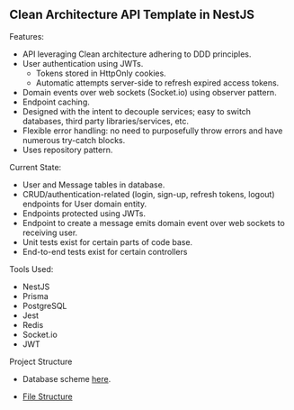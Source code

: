 ## Clean Architecture API Template in NestJS

Features:
- API leveraging Clean architecture adhering to DDD principles.
- User authentication using JWTs.
    - Tokens stored in HttpOnly cookies.
    - Automatic attempts server-side to refresh expired access tokens.
- Domain events over web sockets (Socket.io) using observer pattern.
- Endpoint caching.
- Designed with the intent to decouple services; easy to switch databases, third party libraries/services, etc.
- Flexible error handling: no need to purposefully throw errors and have numerous try-catch blocks.
- Uses repository pattern.

Current State:
- User and Message tables in database.
- CRUD/authentication-related (login, sign-up, refresh tokens, logout) endpoints for User domain entity.
- Endpoints protected using JWTs.
- Endpoint to create a message emits domain event over web sockets to receiving user.
- Unit tests exist for certain parts of code base.
- End-to-end tests exist for certain controllers

Tools Used:
- NestJS
- Prisma
- PostgreSQL
- Jest
- Redis
- Socket.io
- JWT

Project Structure

- Database scheme [here](src/infrastructure/db/prisma/schema.prisma).

- [File Structure](./file-structure.md)